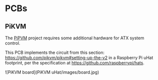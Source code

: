 # PCBs
## PiKVM
The [PiPVM](https://github.com/pikvm/pikvm) project requires some additional hardware for ATX system control.

This PCB implements the circuit from this section: <https://github.com/pikvm/pikvm#setting-up-the-v2> in a Raspberry Pi uHat footprint, per the specification at <https://github.com/raspberrypi/hats>.

![PiKVM board](PiKVM uHat/images/board.jpg)